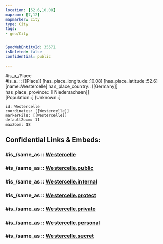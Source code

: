 ```yaml
---
location: [52.6,10.08] 
mapzoom: [7,12] 
mapmarker: city 
type: City
tags:
- geo/City


SpocWebEntityId: 35571
isDeleted: false
confidential: public

---
```

#is_a_/Place  
#is_a_ :: [[Place]] 
[has_place_longitude::10.08] 
[has_place_latitude::52.6] 
[name::Westercelle] 
has_place_country:: [[Germany]]  
has_place_province:: [[Niedersachsen]]  
[Population::] 
[Unknown::] 


```leaflet
id: Westercelle
coordinates: [[Westercelle]] 
markerFile: [[Westercelle]] 
defaultZoom: 11 
maxZoom: 18
```


## Confidential Links & Embeds: 

### #is_/same_as :: [Westercelle](/_Standards/Earth/Continent/Europe/Europe~Central/Germany/Germany~West/Niedersachsen/counties~Niedersachsen/Celle/cities~Celle/Celle-city/boroughs~Celle/Westercelle.md) 

### #is_/same_as :: [Westercelle.public](/_public/Earth/Continent/Europe/Europe~Central/Germany/Germany~West/Niedersachsen/counties~Niedersachsen/Celle/cities~Celle/Celle-city/boroughs~Celle/Westercelle.public.md) 

### #is_/same_as :: [Westercelle.internal](/_internal/Earth/Continent/Europe/Europe~Central/Germany/Germany~West/Niedersachsen/counties~Niedersachsen/Celle/cities~Celle/Celle-city/boroughs~Celle/Westercelle.internal.md) 

### #is_/same_as :: [Westercelle.protect](/_protect/Earth/Continent/Europe/Europe~Central/Germany/Germany~West/Niedersachsen/counties~Niedersachsen/Celle/cities~Celle/Celle-city/boroughs~Celle/Westercelle.protect.md) 

### #is_/same_as :: [Westercelle.private](/_private/Earth/Continent/Europe/Europe~Central/Germany/Germany~West/Niedersachsen/counties~Niedersachsen/Celle/cities~Celle/Celle-city/boroughs~Celle/Westercelle.private.md) 

### #is_/same_as :: [Westercelle.personal](/_personal/Earth/Continent/Europe/Europe~Central/Germany/Germany~West/Niedersachsen/counties~Niedersachsen/Celle/cities~Celle/Celle-city/boroughs~Celle/Westercelle.personal.md) 

### #is_/same_as :: [Westercelle.secret](/_secret/Earth/Continent/Europe/Europe~Central/Germany/Germany~West/Niedersachsen/counties~Niedersachsen/Celle/cities~Celle/Celle-city/boroughs~Celle/Westercelle.secret.md)


